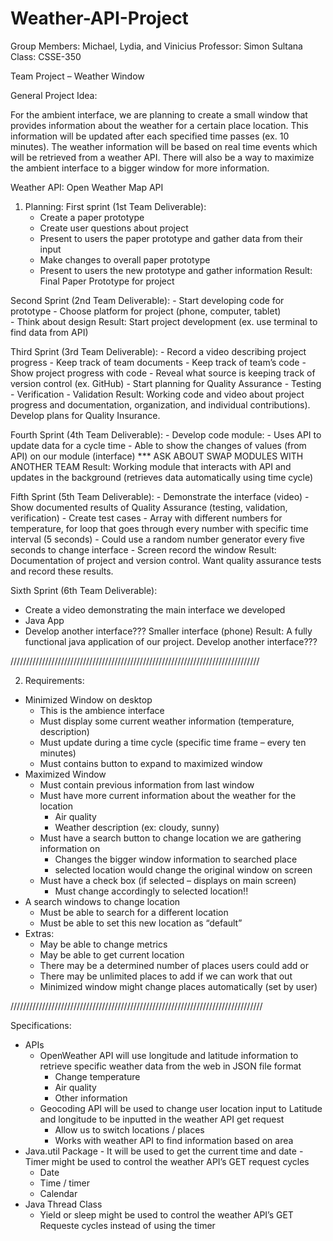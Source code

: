 # Weather-API-Project
Group Members: Michael, Lydia, and Vinicius 
Professor: Simon Sultana 
Class: CSSE-350 

Team Project – Weather Window 

General Project Idea: 

For the ambient interface, we are planning to create a small window that provides information about the weather for a certain place location. This information will be updated after each specified time passes (ex. 10 minutes). The weather information will be based on real time events which will be retrieved from a weather API. There will also be a way to maximize the ambient interface to a bigger window for more information. 

Weather API: Open Weather Map API 

1) Planning: 
  First sprint (1st Team Deliverable):  
    - Create a paper prototype 
    - Create user questions about project 
    - Present to users the paper prototype and gather data from their input 
    - Make changes to overall paper prototype 
    - Present to users the new prototype and gather information 
    Result: Final Paper Prototype for project 

  Second Sprint (2nd Team Deliverable): 
    - Start developing code for prototype 
    - Choose platform for project (phone, computer, tablet)  
    - Think about design 
    Result: Start project development (ex. use terminal to find data from API) 

  Third Sprint (3rd Team Deliverable): 
    - Record a video describing project progress
    - Keep track of team documents 
    - Keep track of team’s code 
    - Show project progress with code 
    - Reveal what source is keeping track of version control (ex. GitHub) 
    - Start planning for Quality Assurance 
    - Testing 
    - Verification 
    - Validation 
    Result: Working code and video about project progress and documentation, organization, and individual contributions). Develop plans for Quality Insurance. 

  Fourth Sprint (4th Team Deliverable): 
    - Develop code module: 
    - Uses API to update data for a cycle time 
    - Able to show the changes of values (from API) on our module (interface) 
      *** ASK ABOUT SWAP MODULES WITH ANOTHER TEAM 
    Result: Working module that interacts with API and updates in the background 		(retrieves data automatically using time cycle) 

  Fifth Sprint (5th Team Deliverable): 
    - Demonstrate the interface (video) 
    - Show documented results of Quality Assurance (testing, validation, verification) 
    - Create test cases 
        - Array with different numbers for temperature, for loop that goes through every number with specific time interval (5 seconds) 
        - Could use a random number generator every five seconds to change interface 
    - Screen record the window 
    Result: Documentation of project and version control. Want quality assurance tests and record these results. 

  Sixth Sprint (6th Team Deliverable): 
   - Create a video demonstrating the main interface we developed 
   - Java App 
   - Develop another interface??? Smaller interface (phone) 
   Result: A fully functional java application of our project. Develop another interface??? 

///////////////////////////////////////////////////////////////////////////////

2) Requirements: 
 - Minimized Window on desktop 
   - This is the ambience interface 
   - Must display some current weather information (temperature, description) 
   - Must update during a time cycle (specific time frame – every ten minutes) 
   - Must contains button to expand to maximized window 
 - Maximized Window 
   - Must contain previous information from last window 
   - Must have more current information about the weather for the location 
     - Air quality 
     - Weather description (ex: cloudy, sunny) 
   - Must have a search button to change location we are gathering information on 
     - Changes the bigger window information to searched place 
     - selected location would change the original window on screen 
   - Must have a check box (if selected – displays on main screen) 
     - Must change accordingly to selected location!! 
  - A search windows to change location 
    - Must be able to search for a different location 
    - Must be able to set this new location as “default” 
 - Extras: 
      - May be able to change metrics 
      - May be able to get current location 
      - There may be a determined number of places users could add or 
      - There may be unlimited places to add if we can work that out 
      - Minimized window might change places automatically (set by user) 

////////////////////////////////////////////////////////////////////////////////

Specifications: 
  - APIs 
    - OpenWeather API will use longitude and latitude information to retrieve specific weather data from the web in JSON file format 
      - Change temperature 
      - Air quality 
      - Other information 
    - Geocoding API will be used to change user location input to Latitude and longitude to be inputted in the weather API get request  
      - Allow us to switch locations / places 
      - Works with weather API to find information based on area 
   - Java.util Package 
    - It will be used to get the current time and date 
    - Timer might be used to control the weather API’s GET request cycles 
      - Date 
      - Time / timer 
      - Calendar 
   - Java Thread Class 
      - Yield or sleep might be used to control the weather API’s GET Requeste cycles instead of using the timer 
